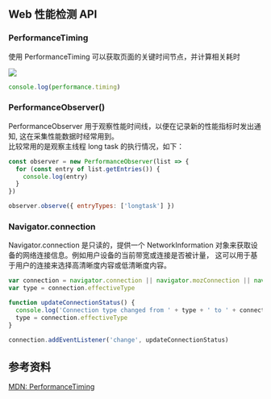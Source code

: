 ## Web 性能检测 API

### PerformanceTiming

使用 PerformanceTiming 可以获取页面的关键时间节点，并计算相关耗时

![](/img/other/timing-overview.png)

```js
console.log(performance.timing)
```

### PerformanceObserver()

PerformanceObserver 用于观察性能时间线，以便在记录新的性能指标时发出通知, 这在采集性能数据时经常用到。  
比较常用的是观察主线程 long task 的执行情况，如下：

```js
const observer = new PerformanceObserver(list => {
  for (const entry of list.getEntries()) {
    console.log(entry)
  }
})

observer.observe({ entryTypes: ['longtask'] })
```

### Navigator.connection

Navigator.connection 是只读的，提供一个 NetworkInformation 对象来获取设备的网络连接信息。例如用户设备的当前带宽或连接是否被计量， 这可以用于基于用户的连接来选择高清晰度内容或低清晰度内容。

```js
var connection = navigator.connection || navigator.mozConnection || navigator.webkitConnection
var type = connection.effectiveType

function updateConnectionStatus() {
  console.log('Connection type changed from ' + type + ' to ' + connection.effectiveType)
  type = connection.effectiveType
}

connection.addEventListener('change', updateConnectionStatus)
```

## 参考资料

[MDN: PerformanceTiming](https://developer.mozilla.org/zh-CN/docs/Web/API/PerformanceTiming)
